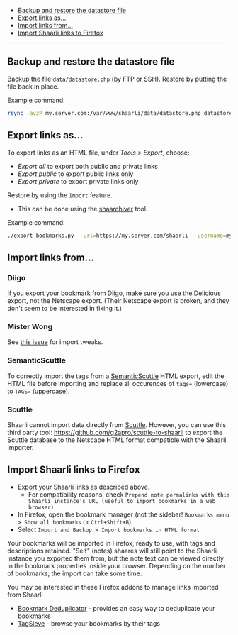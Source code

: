 
 * [Backup and restore the datastore file](#backup-and-restore-the-datastore-file)
 * [Export links as...](#export-links-as)
 * [Import links from...](#import-links-from)
 * [Import Shaarli links to Firefox](#import-shaarli-links-to-firefox)

----------------------

## Backup and restore the datastore file

Backup the file `data/datastore.php` (by FTP or SSH). Restore by putting the file back in place.

Example command:
```bash
rsync -avzP my.server.com:/var/www/shaarli/data/datastore.php datastore-$(date +%Y-%m-%d_%H%M).php
```

## Export links as...

To export links as an HTML file, under _Tools > Export_, choose:
- _Export all_ to export both public and private links
- _Export public_ to export public links only
- _Export private_ to export private links only

Restore by using the `Import` feature.
* This can be done using the [shaarchiver](https://github.com/nodiscc/shaarchiver) tool.

Example command: 
```bash
./export-bookmarks.py --url=https://my.server.com/shaarli --username=myusername --password=mysupersecretpassword --download-dir=./ --type=all
```

## Import links from...

### Diigo

If you export your bookmark from Diigo, make sure you use the Delicious export, not the Netscape export. (Their Netscape export is broken, and they don't seem to be interested in fixing it.)

### Mister Wong

See [this issue](https://github.com/sebsauvage/Shaarli/issues/146) for import tweaks.

### SemanticScuttle

To correctly import the tags from a [SemanticScuttle](http://semanticscuttle.sourceforge.net/) HTML export, edit the HTML file before importing and replace all occurences of `tags=` (lowercase) to `TAGS=` (uppercase).

### Scuttle

Shaarli cannot import data directly from [Scuttle](https://github.com/scronide/scuttle). However, you can use this third party tool: https://github.com/q2apro/scuttle-to-shaarli to export the Scuttle database to the Netscape HTML format compatible with the Shaarli importer.

## Import Shaarli links to Firefox

 * Export your Shaarli links as described above.
   * For compatibility reasons, check `Prepend note permalinks with this Shaarli instance's URL (useful to import bookmarks in a web browser)`
 * In Firefox, open the bookmark manager (not the sidebar! `Bookmarks menu > Show all bookmarks` or `Ctrl+Shift+B`)
 * Select `Import and Backup > Import bookmarks in HTML format`

Your bookmarks will be imported in Firefox, ready to use, with tags and descriptions retained. "Self" (notes) shaares will still point to the Shaarli instance you exported them from, but the note text can be viewed directly in the bookmark properties inside your browser. Depending on the number of bookmarks, the import can take some time.

You may be interested in these Firefox addons to manage links imported from Shaarli

 * [Bookmark Deduplicator](https://addons.mozilla.org/en-US/firefox/addon/bookmark-deduplicator/) - provides an easy way to deduplicate your bookmarks
 * [TagSieve](https://addons.mozilla.org/en-US/firefox/addon/tagsieve/) - browse your bookmarks by their tags
